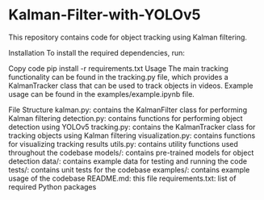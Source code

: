 # Kalman-Filter-with-YOLOv5
This repository contains code for object tracking using Kalman filtering.

Installation
To install the required dependencies, run:

Copy code
pip install -r requirements.txt
Usage
The main tracking functionality can be found in the tracking.py file, which provides a KalmanTracker class that can be used to track objects in videos. Example usage can be found in the examples/example.ipynb file.

File Structure
kalman.py: contains the KalmanFilter class for performing Kalman filtering
detection.py: contains functions for performing object detection using YOLOv5
tracking.py: contains the KalmanTracker class for tracking objects using Kalman filtering
visualization.py: contains functions for visualizing tracking results
utils.py: contains utility functions used throughout the codebase
models/: contains pre-trained models for object detection
data/: contains example data for testing and running the code
tests/: contains unit tests for the codebase
examples/: contains example usage of the codebase
README.md: this file
requirements.txt: list of required Python packages